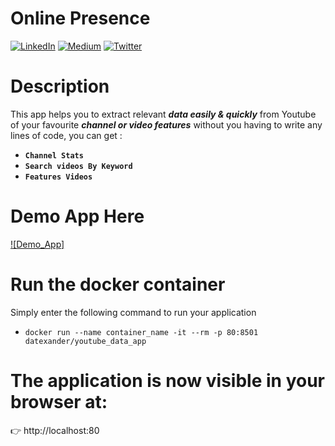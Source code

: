 # Online Presence

[![LinkedIn](https://img.shields.io/badge/-Go%20To%20LinkedIn-3b5998)](https://www.linkedin.com/in/alexanderbolano)
[![Medium](https://img.shields.io/badge/-Medium-black)](https://datexland.medium.com/)
[![Twitter](https://img.shields.io/badge/-Twiteer-1DA1F2)](https://twitter.com/Alex_bonella)

# Description

This app helps you to extract relevant ***data easily & quickly*** from Youtube of your favourite ***channel or video features*** without you having to write any lines of code, you can get :

* **```Channel Stats```**
* **```Search videos By Keyword```**
* **```Features Videos```**

# Demo App Here 

[![Demo_App]](https://user-images.githubusercontent.com/45697319/160428418-bf8c2c12-3bde-4445-a82b-ef3c180030d5.mp4)


# Run the docker container

Simply enter the following command to run your application


* `docker run --name container_name -it --rm -p 80:8501 datexander/youtube_data_app`

# The application is now visible in your browser at: 

👉 http://localhost:80

